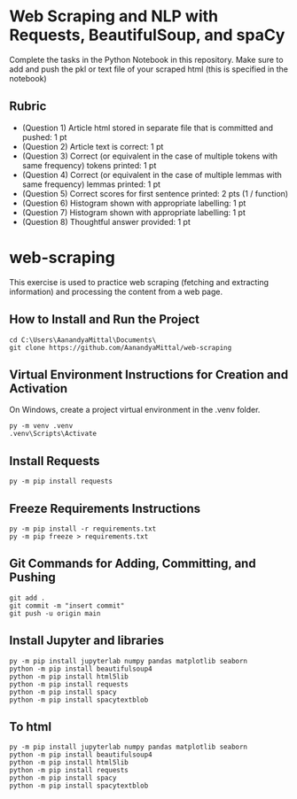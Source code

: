 # Web Scraping and NLP with Requests, BeautifulSoup, and spaCy

Complete the tasks in the Python Notebook in this repository.
Make sure to add and push the pkl or text file of your scraped html (this is specified in the notebook)

## Rubric

* (Question 1) Article html stored in separate file that is committed and pushed: 1 pt
* (Question 2) Article text is correct: 1 pt
* (Question 3) Correct (or equivalent in the case of multiple tokens with same frequency) tokens printed: 1 pt
* (Question 4) Correct (or equivalent in the case of multiple lemmas with same frequency) lemmas printed: 1 pt
* (Question 5) Correct scores for first sentence printed: 2 pts (1 / function)
* (Question 6) Histogram shown with appropriate labelling: 1 pt
* (Question 7) Histogram shown with appropriate labelling: 1 pt
* (Question 8) Thoughtful answer provided: 1 pt

# web-scraping
This exercise is used to practice web scraping (fetching and extracting information) and processing the content from a web page. 

## How to Install and Run the Project

```shell
cd C:\Users\AanandyaMittal\Documents\
git clone https://github.com/AanandyaMittal/web-scraping
```

## Virtual Environment Instructions for Creation and Activation

On Windows, create a project virtual environment in the .venv folder. 

```shell
py -m venv .venv
.venv\Scripts\Activate
```

## Install Requests

```shell
py -m pip install requests
```

## Freeze Requirements Instructions

```shell
py -m pip install -r requirements.txt
py -m pip freeze > requirements.txt
```


## Git Commands for Adding, Committing, and Pushing

```shell
git add .
git commit -m "insert commit"
git push -u origin main
```

## Install Jupyter and libraries

```shell
py -m pip install jupyterlab numpy pandas matplotlib seaborn
python -m pip install beautifulsoup4
python -m pip install html5lib
python -m pip install requests
python -m pip install spacy
python -m pip install spacytextblob
```
## To html

```shell
py -m pip install jupyterlab numpy pandas matplotlib seaborn
python -m pip install beautifulsoup4
python -m pip install html5lib
python -m pip install requests
python -m pip install spacy
python -m pip install spacytextblob
```